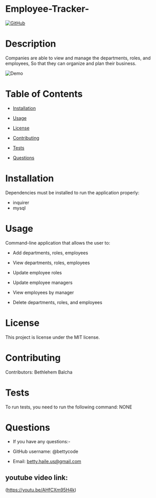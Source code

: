 # Employee-Tracker-



[![GitHub](https://img.shields.io/github/license/bettycode/Employee-Tracker-?logo=MIT&style=plastic)](https://github.com/BB/Employee-Tracker-)

# Description

Companies are able to view and manage the departments, roles, and employees, So that they can organize and plan their business.



![Demo](employeeT.gif)


# Table of Contents

* [Installation](#installation)

* [Usage](#usage)

* [License](#license)

* [Contributing](#contributing)

* [Tests](#tests)

* [Questions](#questions)

# Installation

Dependencies must be installed to run the application properly: 

* inquirer
* mysql

# Usage

Command-line application that allows the user to:


* Add departments, roles, employees


* View departments, roles, employees


* Update employee roles


* Update employee managers


* View employees by manager


* Delete departments, roles, and employees

# License

This project is license under the MIT license.

# Contributing

​Contributors: Bethlehem Balcha

# Tests

To run tests, you need to run the following command: NONE

# Questions

* If you have any questions:-

* GitHub username: @bettycode

* Email: betty.haile.us@gmail.com

## youtube video link: 

(https://youtu.be/AHfCXm95H4k)

